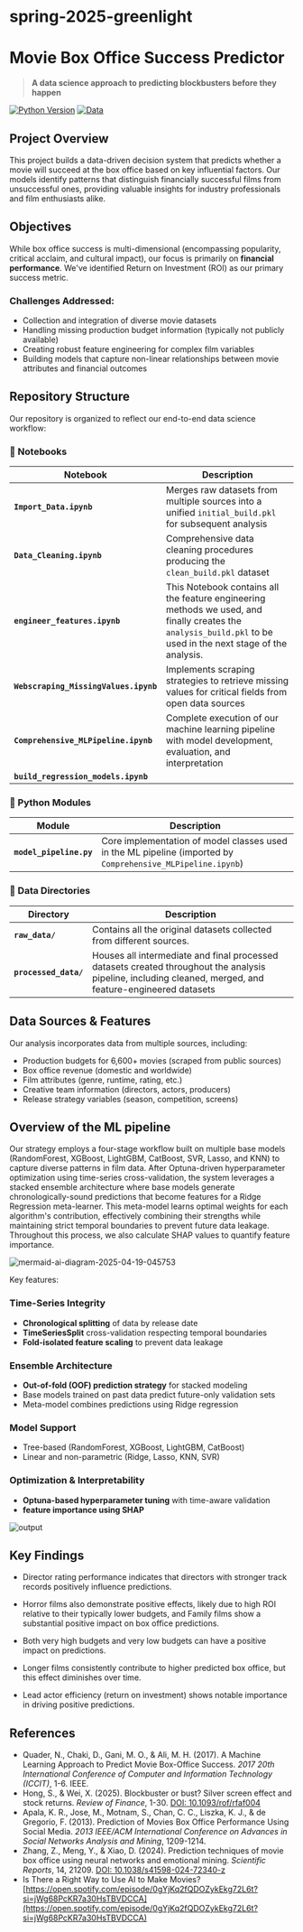 # spring-2025-greenlight


# Movie Box Office Success Predictor

> **A data science approach to predicting blockbusters before they happen**

[![Python Version](https://img.shields.io/badge/python-3.8%2B-blue.svg)](https://www.python.org/downloads/)
[![Data](https://img.shields.io/badge/movies-6600%2B-yellow.svg)](data/)

## Project Overview

This project builds a data-driven decision system that predicts whether a movie will succeed at the box office based on key influential factors. Our models identify patterns that distinguish financially successful films from unsuccessful ones, providing valuable insights for industry professionals and film enthusiasts alike.

## Objectives

While box office success is multi-dimensional (encompassing popularity, critical acclaim, and cultural impact), our focus is primarily on **financial performance**. We've identified Return on Investment (ROI) as our primary success metric.

### Challenges Addressed:

- Collection and integration of diverse movie datasets
- Handling missing production budget information (typically not publicly available)
- Creating robust feature engineering for complex film variables 
- Building models that capture non-linear relationships between movie attributes and financial outcomes

## Repository Structure

Our repository is organized to reflect our end-to-end data science workflow:

### 📔 Notebooks

| Notebook | Description |
|----------|-------------|
| **`Import_Data.ipynb`** | Merges raw datasets from multiple sources into a unified `initial_build.pkl` for subsequent analysis |
| **`Data_Cleaning.ipynb`** | Comprehensive data cleaning procedures producing the `clean_build.pkl` dataset |
|**`engineer_features.ipynb`**| This Notebook contains all the feature engineering methods we used, and finally creates the `analysis_build.pkl` to be used in the next stage of the analysis.|
| **`Webscraping_MissingValues.ipynb`** | Implements scraping strategies to retrieve missing values for critical fields from open data sources |
| **`Comprehensive_MLPipeline.ipynb`** | Complete execution of our machine learning pipeline with model development, evaluation, and interpretation |
|**`build_regression_models.ipynb`** |      |

### 🐍 Python Modules

| Module | Description |
|--------|-------------|
| **`model_pipeline.py`** | Core implementation of model classes used in the ML pipeline (imported by `Comprehensive_MLPipeline.ipynb`) |

### 📁 Data Directories

| Directory | Description |
|-----------|-------------|
| **`raw_data/`** | Contains all the original datasets collected from different sources. |
| **`processed_data/`** | Houses all intermediate and final processed datasets created throughout the analysis pipeline, including cleaned, merged, and feature-engineered datasets |


## Data Sources & Features

Our analysis incorporates data from multiple sources, including:

- Production budgets for 6,600+ movies (scraped from public sources)
- Box office revenue (domestic and worldwide)
- Film attributes (genre, runtime,  rating, etc.)
- Creative team information (directors, actors, producers)
- Release strategy variables (season, competition, screens)

## Overview of the ML pipeline

Our strategy employs a four-stage workflow built on multiple base models (RandomForest, XGBoost, LightGBM, CatBoost, SVR, Lasso, and KNN) to capture diverse patterns in film data. After Optuna-driven hyperparameter optimization using time-series cross-validation, the system leverages a stacked ensemble architecture where base models generate chronologically-sound predictions that become features for a Ridge Regression meta-learner. This meta-model learns optimal weights for each algorithm's contribution, effectively combining their strengths while maintaining strict temporal boundaries to prevent future data leakage. Throughout this process, we also calculate SHAP values to quantify feature importance.

![mermaid-ai-diagram-2025-04-19-045753](https://github.com/user-attachments/assets/45a249a4-dda6-4179-895c-6870738d7611)

Key features:

### Time-Series Integrity
- **Chronological splitting** of data by release date
- **TimeSeriesSplit** cross-validation respecting temporal boundaries
- **Fold-isolated feature scaling** to prevent data leakage

### Ensemble Architecture
- **Out-of-fold (OOF) prediction strategy** for stacked modeling
- Base models trained on past data predict future-only validation sets
- Meta-model combines predictions using Ridge regression

### Model Support
- Tree-based (RandomForest, XGBoost, LightGBM, CatBoost)
- Linear and non-parametric (Ridge, Lasso, KNN, SVR)

### Optimization & Interpretability
- **Optuna-based hyperparameter tuning** with time-aware validation
- **feature importance using SHAP** 

![output](https://github.com/user-attachments/assets/499dab73-3a66-48b5-998c-1f164dbc0c6b)

## Key Findings

- Director rating performance indicates that directors with stronger track records positively influence predictions. 

- Horror films also demonstrate positive effects, likely due to high ROI relative to their typically lower budgets, and Family films show a substantial positive impact on box office predictions.

- Both very high budgets and very low budgets can have a positive impact on predictions.

- Longer films consistently contribute to higher predicted box office, but this effect diminishes over time.
  
- Lead actor efficiency (return on investment) shows notable importance in driving positive predictions.



## References

* Quader, N., Chaki, D., Gani, M. O., & Ali, M. H. (2017). A Machine Learning Approach to Predict Movie Box-Office Success. *2017 20th International Conference of Computer and Information Technology (ICCIT)*, 1-6. IEEE.
* Hong, S., & Wei, X. (2025). Blockbuster or bust? Silver screen effect and stock returns. *Review of Finance*, 1-30. [DOI: 10.1093/rof/rfaf004](https://doi.org/10.1093/rof/rfaf004)
* Apala, K. R., Jose, M., Motnam, S., Chan, C. C., Liszka, K. J., & de Gregorio, F. (2013). Prediction of Movies Box Office Performance Using Social Media. *2013 IEEE/ACM International Conference on Advances in Social Networks Analysis and Mining*, 1209-1214.
* Zhang, Z., Meng, Y., & Xiao, D. (2024). Prediction techniques of movie box office using neural networks and emotional mining. *Scientific Reports*, 14, 21209. [DOI: 10.1038/s41598-024-72340-z](https://doi.org/10.1038/s41598-024-72340-z)
* Is There a Right Way to Use AI to Make Movies? [https://open.spotify.com/episode/0gYjKq2fQDOZykEkg72L6t?si=jWg68PcKR7a30HsTBVDCCA](https://open.spotify.com/episode/0gYjKq2fQDOZykEkg72L6t?si=jWg68PcKR7a30HsTBVDCCA)

